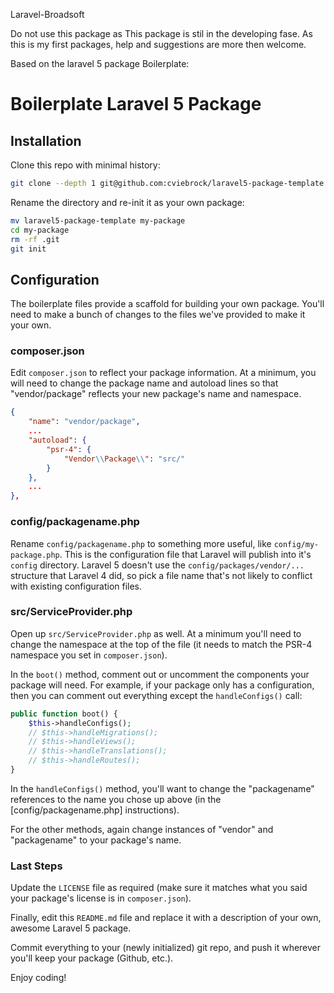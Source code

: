 Laravel-Broadsoft

Do not use this package as This package is stil in the developing fase. As this is my first packages, help and suggestions are more then welcome.

Based on the laravel 5 package Boilerplate:

# Boilerplate Laravel 5 Package

## Installation

Clone this repo with minimal history:

```sh
git clone --depth 1 git@github.com:cviebrock/laravel5-package-template.git
```

Rename the directory and re-init it as your own package:

```sh
mv laravel5-package-template my-package
cd my-package
rm -rf .git
git init
```


## Configuration

The boilerplate files provide a scaffold for building your own package.  You'll need to make a bunch of changes to the files we've provided to make it your own.


### composer.json

Edit `composer.json` to reflect your package information.  At a minimum, you will need to change the package name and autoload lines so that "vendor/package" reflects your new package's name and namespace.

```json
{
    "name": "vendor/package",
    ...
    "autoload": {
        "psr-4": {
            "Vendor\\Package\\": "src/"
        }
    },
    ...
},
```


### config/packagename.php

Rename `config/packagename.php` to something more useful, like `config/my-package.php`.  This is the configuration file that Laravel will publish into it's `config` directory.  Laravel 5 doesn't use the `config/packages/vendor/...` structure that Laravel 4 did, so pick a file name that's not likely to conflict with existing configuration files.


### src/ServiceProvider.php

Open up `src/ServiceProvider.php` as well.  At a minimum you'll need to change the namespace at the top of the file (it needs to match the PSR-4 namespace you set in `composer.json`).

In the `boot()` method, comment out or uncomment the components your package will need.  For example, if your package only has a configuration, then you can comment out everything except the `handleConfigs()` call:

```php
public function boot() {
    $this->handleConfigs();
    // $this->handleMigrations();
    // $this->handleViews();
    // $this->handleTranslations();
    // $this->handleRoutes();
}
```

In the `handleConfigs()` method, you'll want to change the "packagename" references to the name you chose up above (in the [config/packagename.php] instructions).

For the other methods, again change instances of "vendor" and "packagename" to your package's name.


### Last Steps

Update the `LICENSE` file as required (make sure it matches what you said your package's license is in `composer.json`).

Finally, edit this `README.md` file and replace it with a description of your own, awesome Laravel 5 package.

Commit everything to your (newly initialized) git repo, and push it wherever you'll keep your package (Github, etc.).

Enjoy coding!
